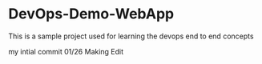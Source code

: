 # DevOps-Demo-WebApp
This is a sample project used for learning the devops end to end concepts

my intial commit 01/26
Making Edit
